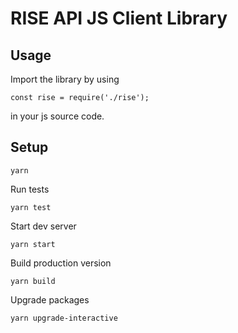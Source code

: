 # RISE API JS Client Library

## Usage

Import the library by using

    const rise = require('./rise');

in your js source code.

## Setup

    yarn

Run tests

    yarn test

Start dev server

    yarn start

Build production version

    yarn build

Upgrade packages

    yarn upgrade-interactive

